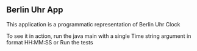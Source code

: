 ﻿## Berlin Uhr App

This application is a programmatic representation of Berlin Uhr Clock

To see it in action, run the java main with a single Time string argument in format HH:MM:SS or Run the tests

